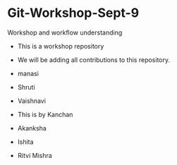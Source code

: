 # Git-Workshop-Sept-9
Workshop and workflow understanding

- This is a workshop repository
- We will be adding all contributions to this repository.


- manasi
- Shruti
- Vaishnavi
- This is by Kanchan
- Akanksha
- Ishita
- Ritvi Mishra


